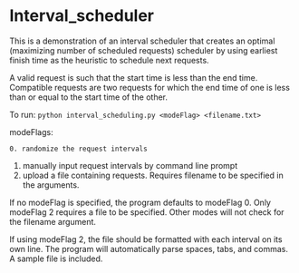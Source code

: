 # Interval_scheduler

This is a demonstration of an interval scheduler that creates an optimal (maximizing number of scheduled requests) scheduler by using earliest finish time as the heuristic to schedule next requests.

A valid request is such that the start time is less than the end time. Compatible requests are two requests for which the end time of one is less than or equal to the start time of the other.

To run:
```python interval_scheduling.py <modeFlag> <filename.txt>```

modeFlags:

	0. randomize the request intervals
  1. manually input request intervals by command line prompt 
  2. upload a file containing requests. Requires filename to be specified in the arguments.

If no modeFlag is specified, the program defaults to modeFlag 0.
Only modeFlag 2 requires a file to be specified. Other modes will not check for the filename argument.

If using modeFlag 2, the file should be formatted with each interval on its own line. The program will automatically parse spaces, tabs, and commas. A sample file is included.
